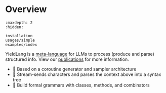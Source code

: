 Overview
========

```{toctree}
:maxdepth: 2
:hidden:

installation
usages/simple
examples/index
```

YieldLang is a [meta-language](https://en.wikipedia.org/wiki/Metalanguage) for LLMs to process (produce and parse) structured info. View our [publications](publications.md) for more information.

- 🧠 Based on a coroutine generator and sampler architecture
- 🤖 Stream-sends characters and parses the context above into a syntax tree
- 🦾 Build formal grammars with classes, methods, and combinators
